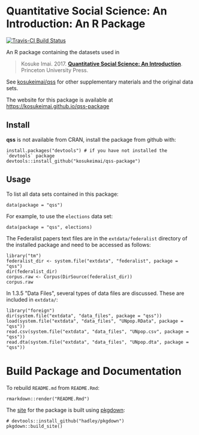 <!-- DO NOT EDIT README.md directly. Edit README.Rmd -->

Quantitative Social Science: An Introduction: An R Package
==========================================================

[![Travis-CI Build
Status](https://travis-ci.org/kosukeimai/qss-package.svg?branch=master)](https://travis-ci.org/kosukeimai/qss-package)

An R package containing the datasets used in

> Kosuke Imai. 2017. **[Quantitative Social Science: An
> Introduction](http://press.princeton.edu/titles/11025.html)**.
> Princeton University Press.

See [kosukeimai/qss](https://github.com/kosukeimai/qss) for other
supplementary materials and the original data sets.

The website for this package is available at
[<https://kosukeimai.github.io/qss-package>](https://kosukeimai.github.io/qss-package)

Install
-------

**qss** is not available from CRAN, install the package from github
with:

    install.packages("devtools") # if you have not installed the `devtools` package
    devtools::install_github("kosukeimai/qss-package")

Usage
-----

To list all data sets contained in this package:

    data(package = "qss")

For example, to use the `elections` data set:

    data(package = "qss", elections)

The Federalist papers text files are in the `extdata/federalist`
directory of the installed package and need to be accessed as follows:

    library("tm")
    federalist_dir <- system.file("extdata", "federalist", package = "qss")
    dir(federalist_dir)
    corpus.raw <- Corpus(DirSource(federalist_dir))
    corpus.raw

In 1.3.5 "Data Files", several types of data files are discussed. These
are included in `extdata/`:

    library("foreign")
    dir(system.file("extdata", "data_files", package = "qss"))
    load(system.file("extdata", "data_files", "UNpop.RData", package = "qss"))
    read.csv(system.file("extdata", "data_files", "UNpop.csv", package = "qss"))
    read.dta(system.file("extdata", "data_files", "UNpop.dta", package = "qss"))

Build Package and Documentation
===============================

To rebuild `README.md` from `README.Rmd`:

    rmarkdown::render("README.Rmd")

The [site](https://kosukeimai.github.io/qss-package) for the package is
built using [pkgdown](https://github.com/hadley/pkgdown):

    # devtools::install_github("hadley/pkgdown")
    pkgdown::build_site()
